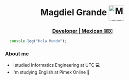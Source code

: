 <h1 align="center">Magdiel Grande <a href="https://twitter.com/leidgam_mag" target="blank"><img align="center" src="https://raw.githubusercontent.com/rahuldkjain/github-profile-readme-generator/master/src/images/icons/Social/twitter.svg" alt="MagdielGrande" height="50" width="50" /> </h1>
<h3 align="center"> Developer | Mexican 🇲🇽 </h3>
  
```javascript
  console.log("Hola Mundo");
```
  
### About me
  
  - I studied Informatics Engineering at UTC 💻
  - I'm studying English at Pimex Online 🤝
